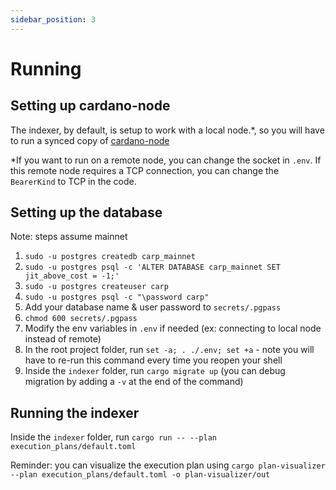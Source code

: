 ```yaml
---
sidebar_position: 3
---
```


# Running

## Setting up cardano-node

The indexer, by default, is setup to work with a local node.\*, so you will have to run a synced copy of [cardano-node](https://github.com/input-output-hk/cardano-node/)

\*If you want to run on a remote node, you can change the socket in `.env`. If this remote node requires a TCP connection, you can change the `BearerKind` to TCP in the code.

## Setting up the database

Note: steps assume mainnet

1. `sudo -u postgres createdb carp_mainnet`
1. `sudo -u postgres psql -c 'ALTER DATABASE carp_mainnet SET jit_above_cost = -1;'`
1. `sudo -u postgres createuser carp`
1. `sudo -u postgres psql -c "\password carp"`
1. Add your database name & user password to `secrets/.pgpass`
1. `chmod 600 secrets/.pgpass`
1. Modify the env variables in `.env` if needed (ex: connecting to local node instead of remote)
1. In the root project folder, run `set -a; . ./.env; set +a` - note you will have to re-run this command every time you reopen your shell
1. Inside the `indexer` folder, run `cargo migrate up` (you can debug migration by adding a `-v` at the end of the command)

## Running the indexer

Inside the `indexer` folder, run `cargo run -- --plan execution_plans/default.toml`

Reminder: you can visualize the execution plan using `cargo plan-visualizer --plan execution_plans/default.toml -o plan-visualizer/out`
